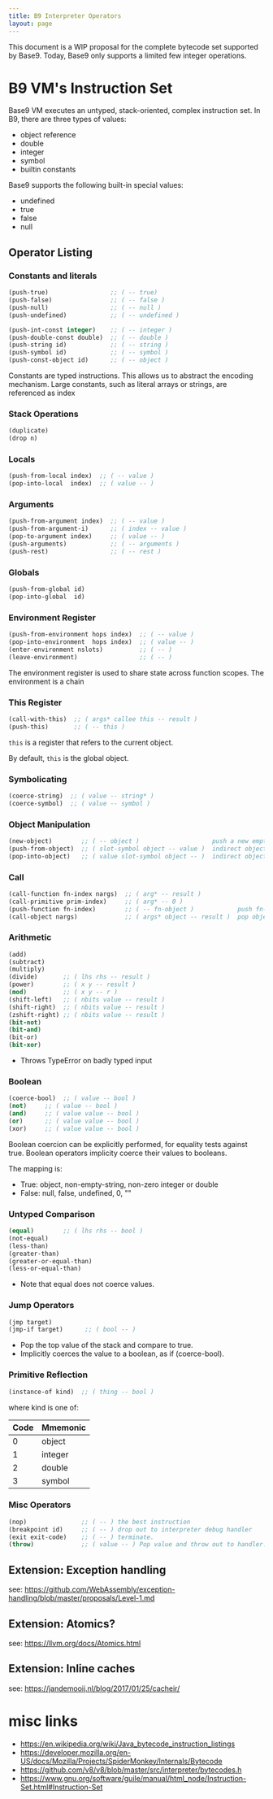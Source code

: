 ```yaml
---
title: B9 Interpreter Operators
layout: page
---
```


This document is a WIP proposal for the complete bytecode set supported by Base9. Today, Base9 only supports a limited
few integer operations.

# B9 VM's Instruction Set

Base9 VM executes an untyped, stack-oriented, complex instruction set. In B9, there are three types of values:

* object reference
* double
* integer
* symbol
* builtin constants

Base9 supports the following built-in special values:

* undefined
* true
* false
* null

## Operator Listing

### Constants and literals
```lisp
(push-true)                 ;; ( -- true)
(push-false)                ;; ( -- false )
(push-null)                 ;; ( -- null )
(push-undefined)            ;; ( -- undefined )

(push-int-const integer)    ;; ( -- integer )
(push-double-const double)  ;; ( -- double )
(push-string id)            ;; ( -- string )
(push-symbol id)            ;; ( -- symbol )
(push-const-object id)      ;; ( -- object )
```

Constants are typed instructions. This allows us to abstract the encoding mechanism. Large constants, such as literal arrays or strings, are referenced as index
### Stack Operations
```lisp
(duplicate)
(drop n)
```

### Locals
```lisp
(push-from-local index)  ;; ( -- value )
(pop-into-local  index)  ;; ( value -- )
```

### Arguments
```lisp
(push-from-argument index)  ;; ( -- value )
(push-from-argument-i)      ;; ( index -- value )
(pop-to-argument index)     ;; ( value -- )
(push-arguments)            ;; ( -- arguments )
(push-rest)                 ;; ( -- rest )
```

### Globals
```lisp
(push-from-global id)
(pop-into-global  id)
```

### Environment Register
```lisp
(push-from-environment hops index)  ;; ( -- value )
(pop-into-environment  hops index)  ;; ( value -- )
(enter-environment nslots)          ;; ( -- )
(leave-environment)                 ;; ( -- )
```

The environment register is used to share state across function scopes. The environment is a chain 

### This Register
```lisp
(call-with-this)  ;; ( args* callee this -- result )
(push-this)       ;; ( -- this )
```

`this` is a register that refers to the current object.

By default, `this` is the global object.

### Symbolicating
```lisp
(coerce-string)  ;; ( value -- string* )
(coerce-symbol)  ;; ( value -- symbol )
```

### Object Manipulation
```lisp
(new-object)        ;; ( -- object )                    push a new empty object reference to stack
(push-from-object)  ;; ( slot-symbol object -- value )  indirect object load
(pop-into-object)   ;; ( value slot-symbol object -- )  indirect object store
```

### Call
```lisp
(call-function fn-index nargs)  ;; ( arg* -- result )
(call-primitive prim-index)     ;; ( arg* -- 0 )
(push-function fn-index)        ;; ( -- fn-object )            push fn-object
(call-object nargs)             ;; ( args* object -- result )  pop object and call as function
```

### Arithmetic
```lisp
(add)
(subtract)
(multiply)
(divide)       ;; ( lhs rhs -- result )
(power)        ;; ( x y -- result ) 
(mod)          ;; ( x y -- r )
(shift-left)   ;; ( nbits value -- result )
(shift-right)  ;; ( nbits value -- result )
(zshift-right) ;; ( nbits value -- result )
(bit-not)
(bit-and)
(bit-or)
(bit-xor)
```

* Throws TypeError on badly typed input

### Boolean
```lisp
(coerce-bool)  ;; ( value -- bool )
(not)     ;; ( value -- bool )
(and)     ;; ( value value -- bool )
(or)      ;; ( value value -- bool )
(xor)     ;; ( value value -- bool )
```

Boolean coercion can be explicitly performed, for equality tests against true.
Boolean operators implicity coerce their values to booleans.

The mapping is:

* True: object, non-empty-string, non-zero integer or double
* False: null, false, undefined, 0, ""


### Untyped Comparison
```lisp
(equal)        ;; ( lhs rhs -- bool )
(not-equal)
(less-than)
(greater-than)
(greater-or-equal-than)
(less-or-equal-than)
```

* Note that equal does not coerce values.

### Jump Operators
```lisp
(jmp target)
(jmp-if target)      ;; ( bool -- )
```

* Pop the top value of the stack and compare to true.
* Implicitly coerces the value to a boolean, as if (coerce-bool).

### Primitive Reflection
```lisp
(instance-of kind)  ;; ( thing -- bool )
```

where kind is one of:

| Code | Mmemonic |
|------|----------|
| 0    | object   |
| 1    | integer  |
| 2    | double   |
| 3    | symbol   |

### Misc Operators
```lisp
(nop)               ;; ( -- ) the best instruction
(breakpoint id)     ;; ( -- ) drop out to interpreter debug handler
(exit exit-code)    ;; ( -- ) terminate.
(throw)             ;; ( value -- ) Pop value and throw out to handler.
```
## Extension: Exception handling
see: https://github.com/WebAssembly/exception-handling/blob/master/proposals/Level-1.md

## Extension: Atomics?
see: https://llvm.org/docs/Atomics.html

## Extension: Inline caches
see: https://jandemooij.nl/blog/2017/01/25/cacheir/

# misc links
* https://en.wikipedia.org/wiki/Java_bytecode_instruction_listings
* https://developer.mozilla.org/en-US/docs/Mozilla/Projects/SpiderMonkey/Internals/Bytecode
* https://github.com/v8/v8/blob/master/src/interpreter/bytecodes.h
* https://www.gnu.org/software/guile/manual/html_node/Instruction-Set.html#Instruction-Set
